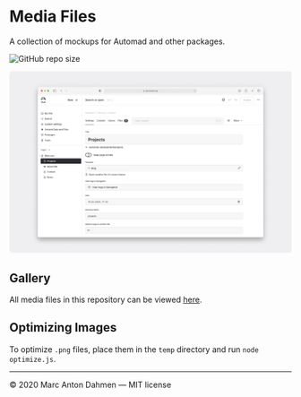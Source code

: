 # Media Files

A collection of mockups for Automad and other packages.

![GitHub repo size](https://img.shields.io/github/repo-size/marcantondahmen/media-files?color=%23333333)

![](https://raw.githubusercontent.com/marcantondahmen/media-files/master/automad-v2/readme-light.png)

## Gallery

All media files in this repository can be viewed [here](https://marcantondahmen.github.io/media-files/).

## Optimizing Images

To optimize `.png` files, place them in the `temp` directory and run `node optimize.js`.

---

&copy; 2020 Marc Anton Dahmen &mdash;
MIT license

